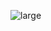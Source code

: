 ![large](https://user-images.githubusercontent.com/95379201/207610319-74598ce8-ae57-4bdd-9091-6930347fe4a0.svg)

